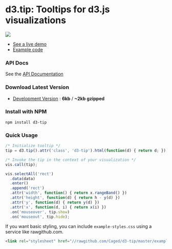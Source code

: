# d3.tip: Tooltips for d3.js visualizations

[![](https://github-images.s3.amazonaws.com/skitch/Screen_Shot_2013-04-08_at_11.40.10_AM-20130408-114054.png)](http://bl.ocks.org/Caged/6476579)

* [See a live demo](http://bl.ocks.org/Caged/6476579)
* [Example code](/examples)

### API Docs
See the [API Documentation](docs/index.md)

### Download Latest Version
* [Development Version](https://raw.github.com/Caged/d3-tip/master/index.js) : **6kb** / **~2kb gzipped**

### Install with NPM
```
npm install d3-tip
```

### Quick Usage
```javascript
/* Initialize tooltip */
tip = d3.tip().attr('class', 'd3-tip').html(function(d) { return d; });

/* Invoke the tip in the context of your visualization */
vis.call(tip);

vis.selectAll('rect')
  .data(data)
  .enter()
  .append('rect')
  .attr('width', function() { return x.rangeBand() })
  .attr('height', function(d) { return h - y(d) })
  .attr('y', function(d) { return y(d) })
  .attr('x', function(d, i) { return x(i) })
  .on('mouseover', tip.show)
  .on('mouseout', tip.hide);
```

If you want basic styling, you can include `example-styles.css` using a service like
rawgithub.com.

```html
<link rel="stylesheet" href="//rawgithub.com/Caged/d3-tip/master/examples/example-styles.css">
```
